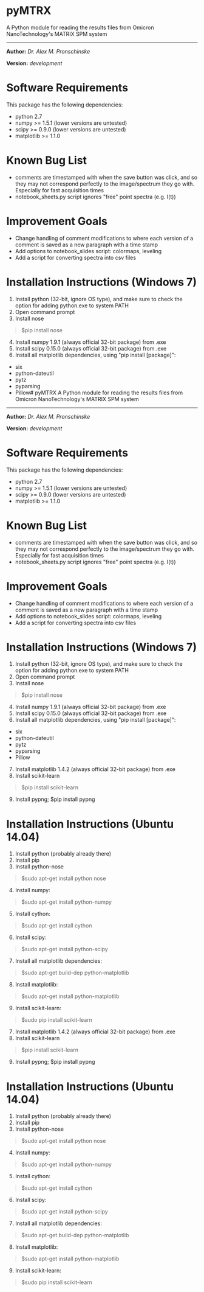 # pyMTRX
A Python module for reading the results files from Omicron NanoTechnology's MATRIX SPM system

---

**Author:** *Dr. Alex M. Pronschinske*

**Version:** *development*

Software Requirements
=====================

This package has the following dependencies:

 * python 2.7
 * numpy >= 1.5.1 (lower versions are untested)
 * scipy >= 0.9.0 (lower versions are untested)
 * matplotlib >= 1.1.0

Known Bug List
==============

 * comments are timestamped with when the save button was click, and so they may not correspond perfectly to the image/spectrum they go with.  Especially for fast acquisition times
 * notebook_sheets.py script ignores "free" point spectra (e.g. I(t))


Improvement Goals
=================

 * Change handling of comment modifications to where each version of a comment is saved as a new paragraph with a time stamp
 * Add options to notebook_slides script: colormaps, leveling
 * Add a script for converting spectra into csv files


Installation Instructions (Windows 7)
=====================================

 1. Install python (32-bit, ignore OS type), and make sure to check the option for adding python.exe to system PATH
 2. Open command prompt
 3. Install nose
 
> $pip install nose

 4. Install numpy 1.9.1 (always official 32-bit package) from .exe
 5. Install scipy 0.15.0 (always official 32-bit package) from .exe
 6. Install all matplotlib dependencies, using "pip install [package]":
  * six
  * python-dateutil
  * pytz
  * pyparsing
  * Pillow# pyMTRX
A Python module for reading the results files from Omicron NanoTechnology's MATRIX SPM system

---

**Author:** *Dr. Alex M. Pronschinske*

**Version:** *development*

Software Requirements
=====================

This package has the following dependencies:

 * python 2.7
 * numpy >= 1.5.1 (lower versions are untested)
 * scipy >= 0.9.0 (lower versions are untested)
 * matplotlib >= 1.1.0

Known Bug List
==============

 * comments are timestamped with when the save button was click, and so they may not correspond perfectly to the image/spectrum they go with.  Especially for fast acquisition times
 * notebook_sheets.py script ignores "free" point spectra (e.g. I(t))


Improvement Goals
=================

 * Change handling of comment modifications to where each version of a comment is saved as a new paragraph with a time stamp
 * Add options to notebook_slides script: colormaps, leveling
 * Add a script for converting spectra into csv files


Installation Instructions (Windows 7)
=====================================

 1. Install python (32-bit, ignore OS type), and make sure to check the option for adding python.exe to system PATH
 2. Open command prompt
 3. Install nose
 
> $pip install nose

 4. Install numpy 1.9.1 (always official 32-bit package) from .exe
 5. Install scipy 0.15.0 (always official 32-bit package) from .exe
 6. Install all matplotlib dependencies, using "pip install [package]":
  * six
  * python-dateutil
  * pytz
  * pyparsing
  * Pillow
 7. Install matplotlib 1.4.2 (always official 32-bit package) from .exe
 8. Install scikit-learn
 
> $pip install scikit-learn

 9. Install pypng; $pip install pypng

Installation Instructions (Ubuntu 14.04)
========================================

 1. Install python (probably already there)
 2. Install pip
 3. Install python-nose
 
> $sudo apt-get install python nose

 4. Install numpy:
 
> $sudo apt-get install python-numpy

 5. Install cython:
 
> $sudo apt-get install cython

 6. Install scipy:
 
> $sudo apt-get install python-scipy

 7. Install all matplotlib dependencies:
 
> $sudo apt-get build-dep python-matplotlib

 8. Install matplotlib:
 
> $sudo apt-get install python-matplotlib

 9. Install scikit-learn:
 
> $sudo pip install scikit-learn

 7. Install matplotlib 1.4.2 (always official 32-bit package) from .exe
 8. Install scikit-learn
> $pip install scikit-learn
 9. Install pypng; $pip install pypng

Installation Instructions (Ubuntu 14.04)
========================================

 1. Install python (probably already there)
 2. Install pip
 3. Install python-nose
> $sudo apt-get install python nose
 4. Install numpy:
> $sudo apt-get install python-numpy
 5. Install cython:
> $sudo apt-get install cython
 6. Install scipy:
> $sudo apt-get install python-scipy
 7. Install all matplotlib dependencies:
> $sudo apt-get build-dep python-matplotlib
 8. Install matplotlib:
> $sudo apt-get install python-matplotlib
 9. Install scikit-learn:
> $sudo pip install scikit-learn


